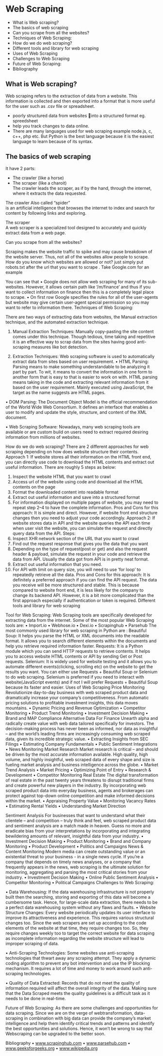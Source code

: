 # Web Scraping
* What is Web scraping?
*	The basics of web scraping
* Can you scrape from all the websites?
* Techniques of Web Scraping:
* How do we do web scraping?
* Different tools and library for web scraping
* Uses of Web Scraping
* Challenges to Web Scraping
* Future of  Web Scraping:
* Bibliography

## What is Web scraping?
Web scraping refers to the extraction of data from a website. This information is collected and then exported into a  format that is more useful for the user such as .csv file or spreadsheet.
*	poorly structured data from websites into a structured format eg. spreedsheet
*	 help you track changes to data online.
*	There are many languages used for web scraping example node.js, c, c++, php etc.
    But Python is the best language because it is the easiest language to          learn because of its syntax.
    
## The basics of web scraping
It have 2  parts:
*	The crawler (like a horse)                 
*	The scraper (like a charoit)  
The crawler leads the scraper, as if by the hand, through the internet, where it extracts the data requested.

The crawler
 Also called “spider”                                                                                                                           
 is an artificial intelligence that browses the internet to index and search for content     by following links and exploring.

The scraper  
A web scraper is a specialized tool designed to accurately and quickly extract data from a web page.

Can you scrape from all the websites?

Scraping makes the website traffic to spike and may cause breakdown of the website server. Thus, not all of the websites allow people to scrape.
How do you know which websites are allowed or not?
just simply put robots.txt after the url that you want to scrape .
Take Google.com for an example
 
You can see that
•	Google does not allow web scraping for many of its sub-websites. However, it allows certain path like ‘/m/finance’ and thus if you want to collect information on finance then this is a completely legal place to scrape.
•	On first row Google specifies the rules for all of the user-agents but website may give certain user-agent special permission so you may want to refer to information there.
   Techniques of Web Scraping:

 There are two ways of extracting data from websites, the Manual extraction technique, and the automated extraction technique.
1. Manual Extraction Techniques: Manually copy-pasting the site content comes under this technique. Though tedious, time taking and repetitive it is an effective way to scrap data from the sites having good anti-scraping measures like bot detection.

2. Extraction Techniques: Web scraping software is used to automatically extract data from sites based on user requirement.
•	HTML Parsing: Parsing means to make something understandable to be analyzing it part by part. To wit, it means to convert the information in one form to another form that is easy to that is easier to work on with. HTML parsing means taking in the code and extracting relevant information from it based on the user requirement. Mainly executed using JavaScript, the target as the name suggests are HTML pages.

•	DOM Parsing: The Document Object Model is the official recommendation of the World Wide Web Consortium. It defines an interface that enables a user to modify and update the style, structure, and content of the XML document.

•	Web Scraping Software: Nowadays, many web scraping tools are available or are custom build on users need to extract required desiring information from millions of websites.

How do we do web scraping?
There are 2 different approaches for web scraping depending on how does website structure their contents. 
Approach 1: If website stores all their information on the HTML front end, you can directly use code to download the HTML contents and extract out useful information.
        There are roughly 5 steps as below:
1.	Inspect the website HTML that you want to crawl
2.	Access url of the website using code and download all the HTML contents on the page
3.	Format the downloaded content into readable format
4.	Extract out useful information and save into a structured format
5.	For information displayed on multiple pages of website, you may need to repeat step 2–4 to have the complete information.
Pros and Cons for this approach: It is simple and direct. However, if website front end structure changes then you need to adjust your code accordingly.
Approach 2: If website stores data in API and the website queries the API each time when user visit the website, you can simulate the request and directly query data from the API.
Steps:
1.	Inspect XHR network section of the URL that you want to crawl
2.	Find out the request response that gives you the data that you want
3.	Depending on the type of request(post or get) and also the request header & payload, simulate the request in your code and retrieve the data from API. Usually the data got from API is in pretty neat format.
4.	Extract out useful information that you need.
5.	For API with limit on query size, you will need to use ‘for loop’ to repeatedly retrieve all the data.
Pros and Cons for this approach: It is definitely a preferred approach if you can find the API request. The data you receive will be more structured and stable. This is because compared to website front end, it is less likely for the company to change its backend API. However, it is a bit more complicated than the first approach especially if authentication or token is required.
Different tools and library for web scraping

Tool for Web Scraping: 
Web Scraping tools are specifically developed for extracting data from the internet. Some of the most popular Web Scraping tools are:
•	Import.io
•	Webhose.io
•	Dexi.io
•	Scrapinghub
•	Parsehub
The most commonly used library for web scraping in Python are :
 Beautiful Soup: It helps you parse the HTML or XML documents into the readable format. It allows you to search different elements within the documents and help you retrieve required information faster.
Requests: It is a Python module which you can send HTTP requests to retrieve contents. It helps you to access website HTML contents or API by sending Get or Post requests.
Selenium: It is widely used for website testing and it allows you to automate different events(clicking, scrolling etc) on the website to get the results you want.
You can either use Requests + Beautiful Soup or Selenium to do web scraping. Selenium is preferred if you need to interact with website(JavaScript events) and if not I will prefer Requests + Beautiful Soup because its faster and easier.
Uses of Web Scraping
  Price Monitoring
Revolutionize day-to-day business with web scraped product data and dramatically increase your company’s competitiveness. From automatic pricing solutions to profitable investment insights, this data moves mountains.
•	Dynamic Pricing and Revenue Optimization
•	Competitor Monitoring
•	Product Trend Monitoring
•	Investment Decision Making
•	Brand and MAP Compliance
Alternative Data For Finance
Unearth alpha and radically create value with web data tailored specifically for investors. The decision-making process has never been as informed, nor data as insightful – and the world’s leading firms are increasingly consuming web scraped data, given its incredible strategic value.
•	Extracting Insights from SEC Filings
•	Estimating Company Fundamentals
•	Public Sentiment Integrations
•	News Monitoring
Market Research
Market research is critical – and should be driven by the most accurate information available. High quality, high volume, and highly insightful, web scraped data of every shape and size is fueling market analysis and business intelligence across the globe.
•	Market Trend Analysis
•	Market Pricing
•	Optimizing Point of Entry
•	Research & Development
•	Competitor Monitoring
Real Estate
The digital transformation of real estate in the past twenty years threatens to disrupt traditional firms and create powerful new players in the industry. By incorporating web scraped product data into everyday business, agents and brokerages can protect against top-down online competition and make informed decisions within the market.
•	Appraising Property Value
•	Monitoring Vacancy Rates
•	Estimating Rental Yields
•	Understanding Market Direction


Sentiment Analysis
For businesses that want to understand what their clientele – and competition – truly think and feel, web scraped product data and sentiment analysis are a match made in heaven. Guess no more and eradicate bias from your interpretations by incorporating and integrating bewildering amounts of relevant, insightful data from your industry.
•	Investment Decision Making
•	Product Monitoring
•	Brand and Company Monitoring
•	Product Development
•	Politics and Campaigns
News & Content Monitoring
Modern media can create outstanding value or an existential threat to your business - in a single news cycle. If you’re a company that depends on timely news analyses, or a company that frequently appears in the news, web scraping is the ultimate solution for monitoring, aggregating and parsing the most critical stories from your industry.
•	Investment Decision Making
•	Online Public Sentiment Analysis
•	Competitor Monitoring
•	 Political Campaigns
 Challenges to Web Scraping: 

•	Data Warehousing:  If the data warehousing infrastructure is not properly built then the searching, storing and exporting of this data will become a cumbersome task. Hence, for large-scale data extraction, there needs to be a perfect data warehousing system without any flaws and faults.
•	Website Structure Changes: Every website periodically updates its user interface to improve its attractiveness and experience. This requires various structural changes too. Since the web scrapers are set up according to the code elements of the website at that time, they require changes too. So, they require changes weekly too to target the correct website for data scraping as incomplete information regarding the website structure will lead to improper scraping of data.

•	Anti-Scraping Technologies: Some websites use anti-scraping technologies that thwart away any scraping attempt. They apply a dynamic coding algorithm to prevent any bot intervention and use the IP blocking mechanism. It requires a lot of time and money to work around such anti-scraping technologies.

•	Quality of Data Extracted: Records that do not meet the quality of information required will affect the overall integrity of the data. Making sure that the Data Scraped meets the quality guidelines is a difficult task as it needs to be done in real-time.

Future of Web Scraping:
 As there are some challenges and opportunities for data scraping. Since we are on the verge of webtransformation, data-scraping in combination with big data can provide the company’s market intelligence and help them identify critical trends and patterns and identify the best opportunities and solutions. Hence, it won’t be wrong to say that Webscraping can be upgraded to the better soon.




Bibliography
•	www.scrapinghub.com
•	www.parsehub.com
•	www.geeksforgeeks.org
•	www.wikipedia.org


